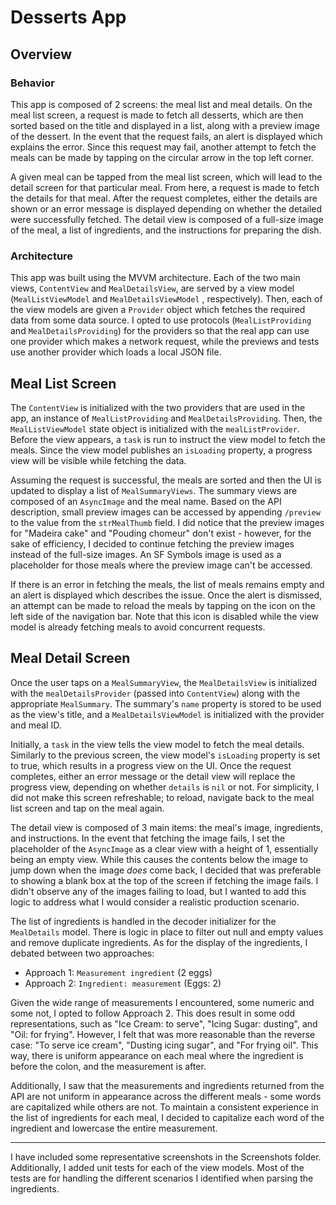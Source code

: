 # Desserts App

## Overview

### Behavior

This app is composed of 2 screens: the meal list and meal details. On the meal list screen, a
request is made to fetch all desserts, which are then sorted based on the title and displayed
in a list, along with a preview image of the dessert. In the event that the request fails, an
alert is displayed which explains the error. Since this request may fail, another attempt to fetch
the meals can be made by tapping on the circular arrow in the top left corner.

A given meal can be tapped from the meal list screen, which will lead to the detail screen for
that particular meal. From here, a request is made to fetch the details for that meal. After the
request completes, either the details are shown or an error message is displayed depending on
whether the detailed were successfully fetched. The detail view is composed of a full-size image of
the meal, a list of ingredients, and the instructions for preparing the dish.

### Architecture

This app was built using the MVVM architecture. Each of the two main views, `ContentView` and
`MealDetailsView`, are served by a view model (`MealListViewModel` and `MealDetailsViewModel`
, respectively). Then, each of the view models are given a `Provider` object which fetches the
required data from some data source. I opted to use protocols (`MealListProviding` and
`MealDetailsProviding`) for the providers so that the real app can use one provider which makes a
network request, while the previews and tests use another provider which loads a local JSON file.

## Meal List Screen

The `ContentView` is initialized with the two providers that are used in the app, an instance of
`MealListProviding` and `MealDetailsProviding`. Then, the `MealListViewModel` state object is
initialized with the `mealListProvider`. Before the view appears, a `task` is run to instruct the
view model to fetch the meals. Since the view model publishes an `isLoading` property, a progress
view will be visible while fetching the data.

Assuming the request is successful, the meals are sorted and then the UI is updated to display a
list of `MealSummaryViews`. The summary views are composed of an `AsyncImage` and the meal name.
Based on the API description, small preview images can be accessed by appending `/preview` to the
value from the `strMealThumb` field. I did notice that the preview images for "Madeira cake" and
"Pouding chomeur" don't exist - however, for the sake of efficiency, I decided to continue fetching
the preview images instead of the full-size images. An SF Symbols image is used as a placeholder
for those meals where the preview image can't be accessed.

If there is an error in fetching the meals, the list of meals remains empty and an alert is
displayed which describes the issue. Once the alert is dismissed, an attempt can be made to
reload the meals by tapping on the icon on the left side of the navigation bar. Note that this icon
is disabled while the view model is already fetching meals to avoid concurrent requests.

## Meal Detail Screen

Once the user taps on a `MealSummaryView`, the `MealDetailsView` is initialized with the
`mealDetailsProvider` (passed into `ContentView`) along with the appropriate `MealSummary`. The
summary's `name` property is stored to be used as the view's title, and a `MealDetailsViewModel`
is initialized with the provider and meal ID.

Initially, a `task` in the view tells the view model to fetch the meal details. Similarly to the
previous screen, the view model's `isLoading` property is set to true, which results in a progress
view on the UI. Once the request completes, either an error message or the detail view will replace
the progress view, depending on whether `details` is `nil` or not. For simplicity, I did not make
this screen refreshable; to reload, navigate back to the meal list screen and tap on the meal again.

The detail view is composed of 3 main items: the meal's image, ingredients, and instructions. In
the event that fetching the image fails, I set the placeholder of the `AsyncImage` as a clear view
with a height of 1, essentially being an empty view. While this causes the contents below the
image to jump down when the image *does* come back, I decided that was preferable to showing a
blank box at the top of the screen if fetching the image fails. I didn't observe any of the images
failing to load, but I wanted to add this logic to address what I would consider a realistic
production scenario.

The list of ingredients is handled in the decoder initializer for the `MealDetails` model. There
is logic in place to filter out null and empty values and remove duplicate ingredients. As for the
display of the ingredients, I debated between two approaches:

- Approach 1: `Measurement ingredient` (2 eggs)
- Approach 2: `Ingredient: measurement` (Eggs: 2)

Given the wide range of measurements I encountered, some numeric and some not, I opted to follow
Approach 2. This does result in some odd representations, such as "Ice Cream: to serve",
"Icing Sugar: dusting", and "Oil: for frying". However, I felt that was more reasonable than the
reverse case: "To serve ice cream", "Dusting icing sugar", and "For frying oil". This way, there is
uniform appearance on each meal where the ingredient is before the colon, and the measurement is
after.
 
Additionally, I saw that the measurements and ingredients returned from the API are not uniform in
appearance across the different meals - some words are capitalized while others are not. To
maintain a consistent experience in the list of ingredients for each meal, I decided to capitalize
each word of the ingredient and lowercase the entire measurement.

---

I have included some representative screenshots in the Screenshots folder. Additionally, I added
unit tests for each of the view models. Most of the tests are for handling the different scenarios I
identified when parsing the ingredients.
